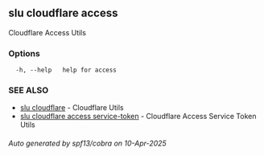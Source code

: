 ## slu cloudflare access

Cloudflare Access Utils

### Options

```
  -h, --help   help for access
```

### SEE ALSO

* [slu cloudflare](slu_cloudflare.md)	 - Cloudflare Utils
* [slu cloudflare access service-token](slu_cloudflare_access_service-token.md)	 - Cloudflare Access Service Token Utils

###### Auto generated by spf13/cobra on 10-Apr-2025
